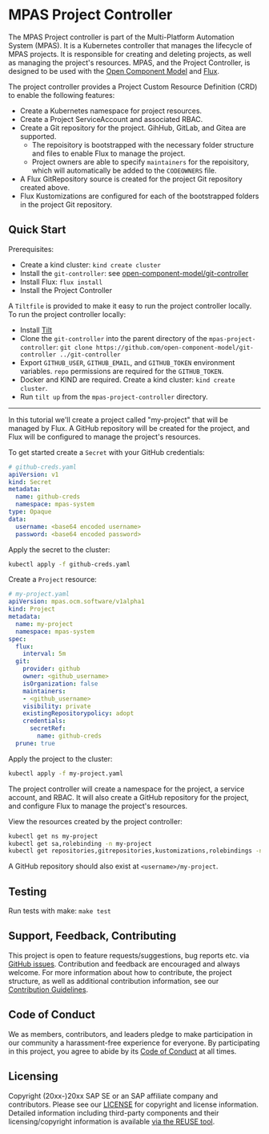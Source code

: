 # MPAS Project Controller

The MPAS Project controller is part of the Multi-Platform Automation System (MPAS). It is a Kubernetes controller that manages the lifecycle of MPAS projects. It is responsible for creating and deleting projects, as well as managing the project's resources. MPAS, and the Project Controller, is designed to be used with the [Open Component Model](https://ocm.software) and [Flux](https://fluxcd.io).

The project controller provides a Project Custom Resource Definition (CRD) to enable the following features:

- Create a Kubernetes namespace for project resources.
- Create a Project ServiceAccount and associated RBAC.
- Create a Git repository for the project. GihHub, GitLab, and Gitea are supported.
  - The repoisitory is bootstrapped with the necessary folder structure and files to enable Flux to manage the project.
  - Project owners are able to specify `maintainers` for the repoisitory, which will automatically be added to the `CODEOWNERS` file.
- A Flux GitRepository source is created for the project Git repository created above.
- Flux Kustomizations are configured for each of the bootstrapped folders in the project Git repository.

## Quick Start

Prerequisites:

- Create a kind cluster: `kind create cluster`
- Install the `git-controller`: see [open-component-model/git-controller](https://github.com/open-component-model/git-controller)
- Install Flux: `flux install`
- Install the Project Controller

A `Tiltfile` is provided to make it easy to run the project controller locally. To run the project controller locally:

- Install [Tilt](https://tilt.dev)
- Clone the `git-controller` into the parent directory of the `mpas-project-controller`: `git clone https://github.com/open-component-model/git-controller ../git-controller`
- Export `GITHUB_USER`, `GITHUB_EMAIL`, and `GITHUB_TOKEN` environment variables. `repo` permissions are required for the `GITHUB_TOKEN`.
- Docker and KIND are required. Create a kind cluster: `kind create cluster`.
- Run `tilt up` from the `mpas-project-controller` directory.

---

In this tutorial we'll create a project called "my-project" that will be managed by Flux. A GitHub repository will be created for the project, and Flux will be configured to manage the project's resources.

To get started create a `Secret` with your GitHub credentials:

```yaml
# github-creds.yaml
apiVersion: v1
kind: Secret
metadata:
  name: github-creds
  namespace: mpas-system
type: Opaque
data:
  username: <base64 encoded username>
  password: <base64 encoded password>
```

Apply the secret to the cluster:

```bash
kubectl apply -f github-creds.yaml
```

Create a `Project` resource:

```yaml
# my-project.yaml
apiVersion: mpas.ocm.software/v1alpha1
kind: Project
metadata:
  name: my-project
  namespace: mpas-system
spec:
  flux:
    interval: 5m
  git:
    provider: github
    owner: <github_username>
    isOrganization: false
    maintainers:
    - <github_username>
    visibility: private
    existingRepositorypolicy: adopt
    credentials:
      secretRef:
        name: github-creds
  prune: true
```

Apply the project to the cluster:

```bash
kubectl apply -f my-project.yaml
```

The project controller will create a namespace for the project, a service account, and RBAC. It will also create a GitHub repository for the project, and configure Flux to manage the project's resources.

View the resources created by the project controller:

```bash
kubectl get ns my-project
kubectl get sa,rolebinding -n my-project
kubectl get repositories,gitrepositories,kustomizations,rolebindings -n mpas-system
```

A GitHub repository should also exist at `<username>/my-project`.

## Testing

Run tests with make: `make test`

## Support, Feedback, Contributing

This project is open to feature requests/suggestions, bug reports etc. via [GitHub issues](https://github.com/open-controller-model/mpas-project-controller/issues). Contribution and feedback are encouraged and always welcome. For more information about how to contribute, the project structure, as well as additional contribution information, see our [Contribution Guidelines](CONTRIBUTING.md).

## Code of Conduct

We as members, contributors, and leaders pledge to make participation in our community a harassment-free experience for everyone. By participating in this project, you agree to abide by its [Code of Conduct](CODE_OF_CONDUCT.md) at all times.

## Licensing

Copyright (20xx-)20xx SAP SE or an SAP affiliate company and <your-project> contributors. Please see our [LICENSE](LICENSE) for copyright and license information. Detailed information including third-party components and their licensing/copyright information is available [via the REUSE tool](https://api.reuse.software/info/github.com/open-component-model/mpas-project-controller).
